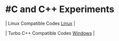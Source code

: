 # #C and C++ Experiments

| Linux Compatible Codes [Linux](https://github.com/Manish4586/college_stuffs/tree/linux) |

| Turbo C++ Compatible Codes [Windows](https://github.com/Manish4586/college_stuffs/tree/turbo) |

